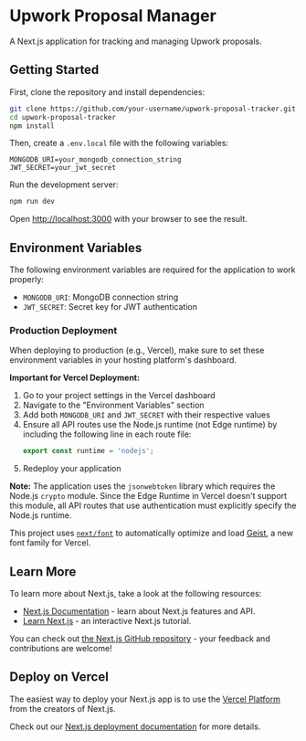 # Upwork Proposal Manager

A Next.js application for tracking and managing Upwork proposals.

## Getting Started

First, clone the repository and install dependencies:

```bash
git clone https://github.com/your-username/upwork-proposal-tracker.git
cd upwork-proposal-tracker
npm install
```

Then, create a `.env.local` file with the following variables:

```
MONGODB_URI=your_mongodb_connection_string
JWT_SECRET=your_jwt_secret
```

Run the development server:

```bash
npm run dev
```

Open [http://localhost:3000](http://localhost:3000) with your browser to see the result.

## Environment Variables

The following environment variables are required for the application to work properly:

- `MONGODB_URI`: MongoDB connection string
- `JWT_SECRET`: Secret key for JWT authentication

### Production Deployment

When deploying to production (e.g., Vercel), make sure to set these environment variables in your hosting platform's dashboard.

**Important for Vercel Deployment:**
1. Go to your project settings in the Vercel dashboard
2. Navigate to the "Environment Variables" section
3. Add both `MONGODB_URI` and `JWT_SECRET` with their respective values
4. Ensure all API routes use the Node.js runtime (not Edge runtime) by including the following line in each route file:
   ```typescript
   export const runtime = 'nodejs';
   ```
5. Redeploy your application

**Note:** The application uses the `jsonwebtoken` library which requires the Node.js `crypto` module. Since the Edge Runtime in Vercel doesn't support this module, all API routes that use authentication must explicitly specify the Node.js runtime.

This project uses [`next/font`](https://nextjs.org/docs/app/building-your-application/optimizing/fonts) to automatically optimize and load [Geist](https://vercel.com/font), a new font family for Vercel.

## Learn More

To learn more about Next.js, take a look at the following resources:

- [Next.js Documentation](https://nextjs.org/docs) - learn about Next.js features and API.
- [Learn Next.js](https://nextjs.org/learn) - an interactive Next.js tutorial.

You can check out [the Next.js GitHub repository](https://github.com/vercel/next.js) - your feedback and contributions are welcome!

## Deploy on Vercel

The easiest way to deploy your Next.js app is to use the [Vercel Platform](https://vercel.com/new?utm_medium=default-template&filter=next.js&utm_source=create-next-app&utm_campaign=create-next-app-readme) from the creators of Next.js.

Check out our [Next.js deployment documentation](https://nextjs.org/docs/app/building-your-application/deploying) for more details.
